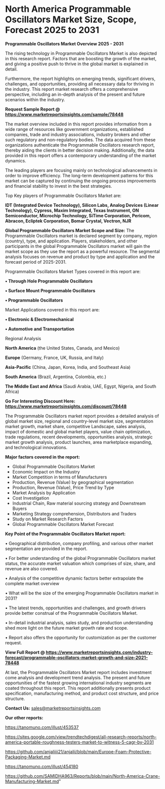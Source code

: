 # North America Programmable Oscillators Market Size, Scope, Forecast 2025 to 2031

<Strong> Programmable Oscillators Market Overview 2025 - 2031</strong>

The rising technology in Programmable Oscillators Market is also depicted in this research report. Factors that are boosting the growth of the market, and giving a positive push to thrive in the global market is explained in detail.

Furthermore, the report highlights on emerging trends, significant drivers, challenges, and opportunities, providing all necessary data for thriving in the industry. This report market research offers a comprehensive perspective, including an in-depth analysis of the present and future scenarios within the industry.

<strong>Request Sample Report @ <a href=https://www.marketreportsinsights.com/sample/78448>https://www.marketreportsinsights.com/sample/78448</a></strong>

The market overview included in this report provides information from a wide range of resources like government organizations, established companies, trade and industry associations, industry brokers and other such regulatory and non-regulatory bodies. The data acquired from these organizations authenticate the Programmable Oscillators research report, thereby aiding the clients in better decision making. Additionally, the data provided in this report offers a contemporary understanding of the market dynamics.

The leading players are focusing mainly on technological advancements in order to improve efficiency. The long-term development patterns for this market can be captured by continuing the ongoing process improvements and financial stability to invest in the best strategies.

Top Key players of Programmable Oscillators Market are:

<strong>IDT (Integrated Device Technology), Silicon Labs, Analog Devices (Linear Technology), Cypress, Maxim Integrated, Texas Instrument, ON Semiconductor, Microchip Technology, SiTime Corporation, Pericom, Abracon, Ecliptek Corporation, Bomar Crystal, Vectron, NJR</strong>

<strong><b>Global Programmable Oscillators Market Scope and Size:</b></strong>
The Programmable Oscillators market is declared segment by company, region (country), type, and application. Players, stakeholders, and other participants in the global Programmable Oscillators market will gain the market scope as they use the report as a powerful resource. The segmental analysis focuses on revenue and product by type and application and the forecast period of 2025-2031.

Programmable Oscillators Market Types covered in this report are:

<strong>• Through Hole Programmable Oscillators

• Surface Mount Programmable Oscillators

• Programmable Oscillators</strong>

Market Applications covered in this report are:

<strong>• Electronic & Electromechanical

• Automotive and Transportation</strong> 

Regional Analysis

<strong>North America</strong> (the United States, Canada, and Mexico)

<strong>Europe</strong> (Germany, France, UK, Russia, and Italy)

<strong>Asia-Pacific</strong> (China, Japan, Korea, India, and Southeast Asia)

<strong>South America</strong> (Brazil, Argentina, Colombia, etc.)

<strong>The Middle East and Africa</strong> (Saudi Arabia, UAE, Egypt, Nigeria, and South Africa)

<strong>Go For Interesting Discount Here: <a href=https://www.marketreportsinsights.com/discount/78448>https://www.marketreportsinsights.com/discount/78448</a></strong>

The Programmable Oscillators market report provides a detailed analysis of global market size, regional and country-level market size, segmentation market growth, market share, competitive Landscape, sales analysis, impact of domestic and global market players, value chain optimization, trade regulations, recent developments, opportunities analysis, strategic market growth analysis, product launches, area marketplace expanding, and technological innovations.

<strong><b>Major factors covered in the report:</b></strong>
<ul>
  <li>Global Programmable Oscillators Market </li>
  <li>Economic Impact on the Industry</li>
  <li>Market Competition in terms of Manufacturers</li>
  <li>Production, Revenue (Value) by geographical segmentation</li>
  <li>Production, Revenue (Value), Price Trend by Type</li>
  <li>Market Analysis by Application</li>
  <li>Cost Investigation</li>
  <li>Industrial Chain, Raw material sourcing strategy and Downstream Buyers</li>
  <li>Marketing Strategy comprehension, Distributors and Traders</li>
  <li>Study on Market Research Factors</li>
  <li>Global Programmable Oscillators Market Forecast</li>
</ul>

<strong><b>Key Point of the Programmable Oscillators Market report:</b></strong>

• Geographical distribution, company profiling, and various other market segmentation are provided in the report.

• For better understanding of the global Programmable Oscillators market status, the accurate market valuation which comprises of size, share, and revenue are also covered.

• Analysis of the competitive dynamic factors better extrapolate the complete market overview

• What will be the size of the emerging Programmable Oscillators market in 2031?

• The latest trends, opportunities and challenges, and growth drivers provide better construal of the Programmable Oscillators Market.

• In-detail industrial analysis, sales study, and production understanding shed more light on the future market growth rate and scope.

• Report also offers the opportunity for customization as per the customer request.

<strong><b>View Full Report @ <a href=https://www.marketreportsinsights.com/industry-forecast/programmable-oscillators-market-growth-and-size-2021-78448>https://www.marketreportsinsights.com/industry-forecast/programmable-oscillators-market-growth-and-size-2021-78448</a></b></strong>


At last, the Programmable Oscillators Market report includes investment come analysis and development trend analysis. The present and future opportunities of the fastest growing international industry segments are coated throughout this report. This report additionally presents product specification, manufacturing method, and product cost structure, and price structure.

<strong>Contact Us:</strong>
sales@marketreportsinsights.com

<strong>Our other reports:</strong>

<a href=https://tanomuno.com/illust/453537>https://tanomuno.com/illust/453537</a>

<a href=https://sites.google.com/view/trendtechdigest/all-research-reports/north-america-portable-roughness-testers-market-to-witness-5-cagr-by-2031>https://sites.google.com/view/trendtechdigest/all-research-reports/north-america-portable-roughness-testers-market-to-witness-5-cagr-by-2031</a>

<a href=https://github.com/anjaliiii21/anjalii/blob/main/Europe-Foam-Protective-Packaging-Market.md>https://github.com/anjaliiii21/anjalii/blob/main/Europe-Foam-Protective-Packaging-Market.md</a>

<a href=https://tanomuno.com/illust/454180>https://tanomuno.com/illust/454180</a>

<a href=https://github.com/SAMIDHA963/Reports/blob/main/North-America-Crane-Manufacturing-Market.md>https://github.com/SAMIDHA963/Reports/blob/main/North-America-Crane-Manufacturing-Market.md</a>"
